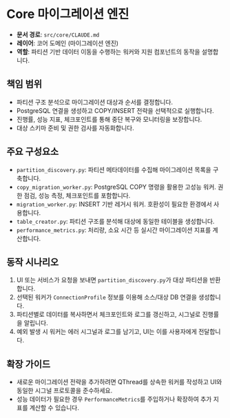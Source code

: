 # Core 마이그레이션 엔진

- **문서 경로**: `src/core/CLAUDE.md`
- **레이어**: 코어 도메인 (마이그레이션 엔진)
- **역할**: 파티션 기반 데이터 이동을 수행하는 워커와 지원 컴포넌트의 동작을 설명합니다.

## 책임 범위
- 파티션 구조 분석으로 마이그레이션 대상과 순서를 결정합니다.
- PostgreSQL 연결을 생성하고 COPY/INSERT 전략을 선택적으로 실행합니다.
- 진행률, 성능 지표, 체크포인트를 통해 중단 복구와 모니터링을 보장합니다.
- 대상 스키마 준비 및 권한 검사를 자동화합니다.

## 주요 구성요소
- `partition_discovery.py`: 파티션 메타데이터를 수집해 마이그레이션 목록을 구축합니다.
- `copy_migration_worker.py`: PostgreSQL COPY 명령을 활용한 고성능 워커. 권한 점검, 성능 측정, 체크포인트를 포함합니다.
- `migration_worker.py`: INSERT 기반 레거시 워커. 호환성이 필요한 환경에서 사용합니다.
- `table_creator.py`: 파티션 구조를 분석해 대상에 동일한 테이블을 생성합니다.
- `performance_metrics.py`: 처리량, 소요 시간 등 실시간 마이그레이션 지표를 계산합니다.

## 동작 시나리오
1. UI 또는 서비스가 요청을 보내면 `partition_discovery.py`가 대상 파티션을 반환합니다.
2. 선택된 워커가 `ConnectionProfile` 정보를 이용해 소스/대상 DB 연결을 생성합니다.
3. 파티션별로 데이터를 복사하면서 체크포인트와 로그를 갱신하고, 시그널로 진행률을 알립니다.
4. 예외 발생 시 워커는 에러 시그널과 로그를 남기고, UI는 이를 사용자에게 전달합니다.

## 확장 가이드
- 새로운 마이그레이션 전략을 추가하려면 QThread를 상속한 워커를 작성하고 UI와 동일한 시그널 프로토콜을 준수하세요.
- 성능 데이터가 필요한 경우 `PerformanceMetrics`를 주입하거나 확장하여 추가 지표를 계산할 수 있습니다.
